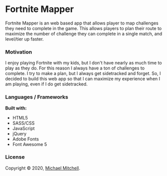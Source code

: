 # Fortnite Mapper

Fortnite Mapper is an web based app that allows player to map challenges they need to complete in the game.  This allows players to plan their route to maximize the number of challenge they can complete in a single match, and level/tier up faster.

### Motivation

I enjoy playing Fortnite with my kids, but I don't have nearly as much time to play as they do.  For this reason I always have a ton of challenges to complete.  I try to make a plan, but I always get sidetracked and forget.  So, I decided to build this web app so that I can maximize my experience when I am playing, even if I do get sidetracked.

### Languages / Frameworks

**Built with:**
* HTML5
* SASS/CSS
* JavaScript
* jQuery
* Adobe Fonts
* Font Awesome 5

### License

Copyright © 2020, [Michael Mitchell](https://github.com/mik3mitchell).